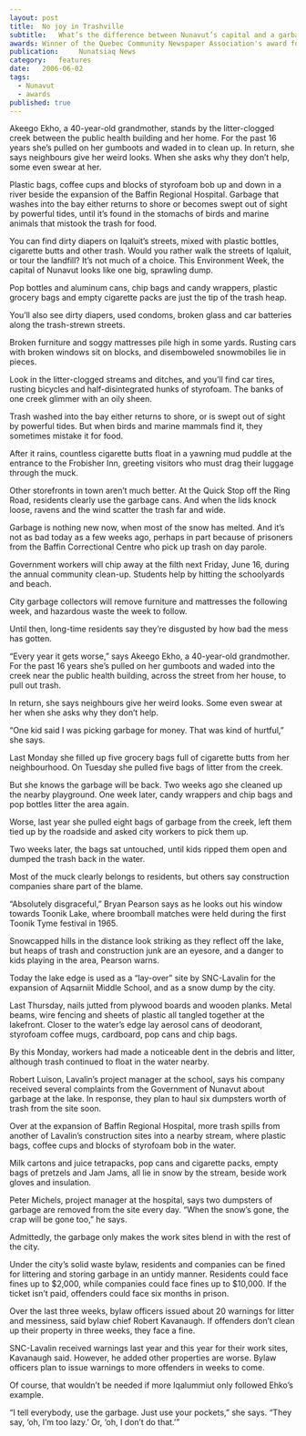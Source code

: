 ```yaml
---
layout:	post
title:	No joy in Trashville
subtitle:	What’s the difference between Nunavut’s capital and a garbage dump? Not much.
awards: Winner of the Quebec Community Newspaper Association's award for best municipal reporting
publication:     Nunatsiaq News
category:	features
date:	2006-06-02
tags: 
  - Nunavut
  - awards
published: true
---
```


Akeego Ekho, a 40-year-old grandmother, stands by the litter-clogged creek between the public health building and her home. For the past 16 years she’s pulled on her gumboots and waded in to clean up. In return, she says neighbours give her weird looks. When she asks why they don’t help, some even swear at her.

Plastic bags, coffee cups and blocks of styrofoam bob up and down in a river beside the expansion of the Baffin Regional Hospital. Garbage that washes into the bay either returns to shore or becomes swept out of sight by powerful tides, until it’s found in the stomachs of birds and marine animals that mistook the trash for food.

You can find dirty diapers on Iqaluit’s streets, mixed with plastic bottles, cigarette butts and other trash. Would you rather walk the streets of Iqaluit, or tour the landfill? It’s not much of a choice. This Environment Week, the capital of Nunavut looks like one big, sprawling dump. <!-- BREAK -->

Pop bottles and aluminum cans, chip bags and candy wrappers, plastic grocery bags and empty cigarette packs are just the tip of the trash heap.

You’ll also see dirty diapers, used condoms, broken glass and car batteries along the trash-strewn streets.

Broken furniture and soggy mattresses pile high in some yards. Rusting cars with broken windows sit on blocks, and disemboweled snowmobiles lie in pieces.

Look in the litter-clogged streams and ditches, and you’ll find car tires, rusting bicycles and half-disintegrated hunks of styrofoam. The banks of one creek glimmer with an oily sheen.

Trash washed into the bay either returns to shore, or is swept out of sight by powerful tides. But when birds and marine mammals find it, they sometimes mistake it for food.

After it rains, countless cigarette butts float in a yawning mud puddle at the entrance to the Frobisher Inn, greeting visitors who must drag their luggage through the muck.

Other storefronts in town aren’t much better. At the Quick Stop off the Ring Road, residents clearly use the garbage cans. And when the lids knock loose, ravens and the wind scatter the trash far and wide.

Garbage is nothing new now, when most of the snow has melted. And it’s not as bad today as a few weeks ago, perhaps in part because of prisoners from the Baffin Correctional Centre who pick up trash on day parole.

Government workers will chip away at the filth next Friday, June 16, during the annual community clean-up. Students help by hitting the schoolyards and beach.

City garbage collectors will remove furniture and mattresses the following week, and hazardous waste the week to follow.

Until then, long-time residents say they’re disgusted by how bad the mess has gotten.

“Every year it gets worse,” says Akeego Ekho, a 40-year-old grandmother. For the past 16 years she’s pulled on her gumboots and waded into the creek near the public health building, across the street from her house, to pull out trash.

In return, she says neighbours give her weird looks. Some even swear at her when she asks why they don’t help.

“One kid said I was picking garbage for money. That was kind of hurtful,” she says.

Last Monday she filled up five grocery bags full of cigarette butts from her neighbourhood. On Tuesday she pulled five bags of litter from the creek.

But she knows the garbage will be back. Two weeks ago she cleaned up the nearby playground. One week later, candy wrappers and chip bags and pop bottles litter the area again.

Worse, last year she pulled eight bags of garbage from the creek, left them tied up by the roadside and asked city workers to pick them up.

Two weeks later, the bags sat untouched, until kids ripped them open and dumped the trash back in the water.

Most of the muck clearly belongs to residents, but others say construction companies share part of the blame.

“Absolutely disgraceful,” Bryan Pearson says as he looks out his window towards Toonik Lake, where broomball matches were held during the first Toonik Tyme festival in 1965.

Snowcapped hills in the distance look striking as they reflect off the lake, but heaps of trash and construction junk are an eyesore, and a danger to kids playing in the area, Pearson warns.

Today the lake edge is used as a “lay-over” site by SNC-Lavalin for the expansion of Aqsarniit Middle School, and as a snow dump by the city.

Last Thursday, nails jutted from plywood boards and wooden planks. Metal beams, wire fencing and sheets of plastic all tangled together at the lakefront. Closer to the water’s edge lay aerosol cans of deodorant, styrofoam coffee mugs, cardboard, pop cans and chip bags.

By this Monday, workers had made a noticeable dent in the debris and litter, although trash continued to float in the water nearby.

Robert Luison, Lavalin’s project manager at the school, says his company received several complaints from the Government of Nunavut about garbage at the lake. In response, they plan to haul six dumpsters worth of trash from the site soon.

Over at the expansion of Baffin Regional Hospital, more trash spills from another of Lavalin’s construction sites into a nearby stream, where plastic bags, coffee cups and blocks of styrofoam bob in the water.

Milk cartons and juice tetrapacks, pop cans and cigarette packs, empty bags of pretzels and Jam Jams, all lie in snow by the stream, beside work gloves and insulation.

Peter Michels, project manager at the hospital, says two dumpsters of garbage are removed from the site every day. “When the snow’s gone, the crap will be gone too,” he says.

Admittedly, the garbage only makes the work sites blend in with the rest of the city.

Under the city’s solid waste bylaw, residents and companies can be fined for littering and storing garbage in an untidy manner. Residents could face fines up to $2,000, while companies could face fines up to $10,000. If the ticket isn’t paid, offenders could face six months in prison.

Over the last three weeks, bylaw officers issued about 20 warnings for litter and messiness, said bylaw chief Robert Kavanaugh. If offenders don’t clean up their property in three weeks, they face a fine.

SNC-Lavalin received warnings last year and this year for their work sites, Kavanaugh said. However, he added other properties are worse. Bylaw officers plan to issue warnings to more offenders in weeks to come.

Of course, that wouldn’t be needed if more Iqalummiut only followed Ehko’s example.

“I tell everybody, use the garbage. Just use your pockets,” she says. “They say, ‘oh, I’m too lazy.’ Or, ‘oh, I don’t do that.’”